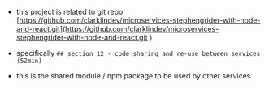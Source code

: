- this project is related to git repo: [https://github.com/clarklindev/microservices-stephengrider-with-node-and-react.git](https://github.com/clarklindev/microservices-stephengrider-with-node-and-react.git )

- specifically `## section 12 - code sharing and re-use between services (52min)`
- this is the shared module / npm package to be used by other services